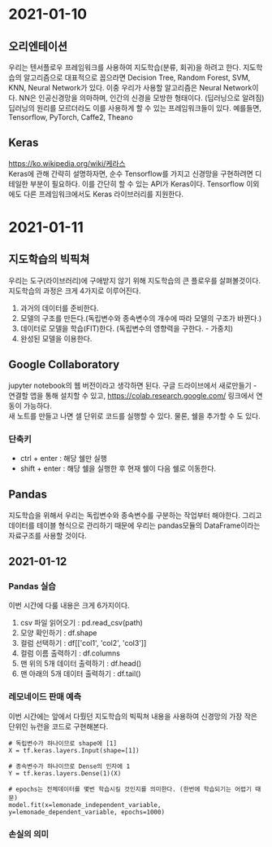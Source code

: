 # 2021-01-10
## 오리엔테이션
우리는 텐서플로우 프레임워크를 사용하여 지도학습(분류, 회귀)을 하려고 한다. 지도학습의 알고리즘으로 대표적으로 꼽으라면 Decision Tree, Random Forest, SVM, KNN, Neural Network가 있다. 이중 우리가 사용할 알고리즘은 Neural Network이다. NN은 인공신경망을 의마하며, 인간의 신경을 모방한 형태이다. (딥러닝으로 알려짐) 딥러닝의 원리를 모르더라도 이를 사용하게 할 수 있는 프레임워크들이 있다. 예를들면, Tensorflow, PyTorch, Caffe2, Theano

## Keras
https://ko.wikipedia.org/wiki/케라스  
Keras에 관해 간략히 설명하자면, 순수 Tensorflow를 가지고 신경망을 구현하려면 디테일한 부분이 필요하다. 이를 간단히 할 수 있는 API가 Keras이다.  Tensorflow 이외에도 다른 프레임워크에서도 Keras 라이브러리를 지원한다.

# 2021-01-11
## 지도학습의 빅픽쳐
우리는 도구(라이브러리)에 구애받지 않기 위해 지도학습의 큰 플로우를 살펴볼것이다. 지도학습의 과정은 크게 4가지로 이루어진다.  
1. 과거의 데이터를 준비한다.  
2. 모델의 구조를 만든다.(독립변수와 종속변수의 개수에 따라 모델의 구조가 바뀐다.)  
3. 데이터로 모델을 학습(FIT)한다. (독립변수의 영향력을 구한다. - 가중치)  
4. 완성된 모델을 이용한다.  

## Google Collaboratory
jupyter notebook의 웹 버전이라고 생각하면 된다. 구글 드라이브에서 새로만들기 - 연결할 앱을 통해 설치할 수 있고, https://colab.research.google.com/  링크에서 연동이 가능하다.  
새 노트를 만들고 나면 셀 단위로 코드를 실행할 수 있다. 물론, 쉘을 추가할 수 도 있다.  

### 단축키 
- ctrl + enter : 해당 쉘만 실행
- shift + enter : 해당 쉘을 실행한 후 현재 쉘이 다음 쉘로 이동한다.  

## Pandas
지도학습을 위해서 우리는 독립변수와 종속변수를 구분하는 작업부터 해야한다. 그리고 데이터를 테이블 형식으로 관리하기 때문에 우리는 pandas모듈의 DataFrame이라는 자료구조를 사용할 것이다.  

## 2021-01-12
### Pandas 실습
이번 시간에 다룰 내용은 크게 6가지이다.  
1. csv 파일 읽어오기 : pd.read_csv(path)  
2. 모양 확인하기 : df.shape  
3. 컬럼 선택하기 : df[['col1', 'col2', 'col3']]  
4. 컬럼 이름 출력하기 : df.columns  
5. 맨 위의 5개 데이터 출력하기 : df.head()
6. 맨 아래의 5개 데이터 출력하기 : df.tail()  

### 레모네이드 판매 예측
이번 시간에는 앞에서 다뤘던 지도학습의 빅픽쳐 내용을 사용하여 신경망의 가장 작은 단위인 뉴런을 코드로 구현해본다.  

```
# 독립변수가 하나이므로 shape에 [1]
X = tf.keras.layers.Input(shape=[1])

# 종속변수가 하나이므로 Dense의 인자에 1
Y = tf.keras.layers.Dense(1)(X)
```  

```
# epochs는 전체데이터를 몇번 학습시킬 것인지를 의미한다. (한번에 학습되기는 어렵기 때문)
model.fit(x=lemonade_independent_variable, y=lemonade_dependent_variable, epochs=1000)
```  

### 손실의 의미